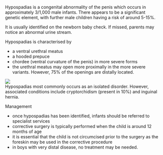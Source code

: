 Hypospadias is a congenital abnormality of the penis which occurs in approximately 3/1,000 male infants. There appears to be a significant genetic element, with further male children having a risk of around 5\-15%.  
  
It is usually identified on the newborn baby check. If missed, parents may notice an abnormal urine stream.  
  
Hypospadias is characterised by  
* a ventral urethral meatus
* a hooded prepuce
* chordee (ventral curvature of the penis) in more severe forms
* the urethral meatus may open more proximally in the more severe variants. However, 75% of the openings are distally located.

  
[![](https://d32xxyeh8kfs8k.cloudfront.net/images_Passmedicine/pdd548.jpg)](https://d32xxyeh8kfs8k.cloudfront.net/images_Passmedicine/pdd548b.jpg)  
Hypospadias most commonly occurs as an isolated disorder. However, associated conditions include cryptorchidism (present in 10%) and inguinal hernia.  
  
Management  
* once hypospadias has been identified, infants should be referred to specialist services
* corrective surgery is typically performed when the child is around 12 months of age
* it is essential that the child is not circumcised prior to the surgery as the foreskin may be used in the corrective procedure
* in boys with very distal disease, no treatment may be needed.
